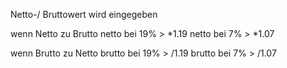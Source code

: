 Netto-/ Bruttowert wird eingegeben

wenn Netto zu Brutto
netto bei 19% > *1.19
netto bei 7% > *1.07

wenn Brutto zu Netto
brutto bei 19% > /1.19
brutto bei 7% > /1.07


